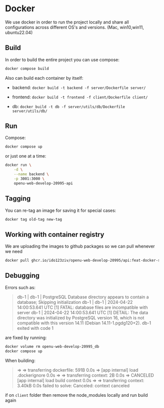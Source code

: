 # Docker
We use docker in order to run the project locally and share all configurations across different OS's and versions. (Mac, win10,win11, ubuntu22.04)

## Build
In order to build the entire project you can use compose:
```bash
docker compose build
```
Also can build each container by itself:

* backend: `docker build -t backend -f server/Dockerfile server/`

* frontend: `docker build -t frontend -f client/Dockerfile client/`

* db: `docker build -t db -f server/utils/db/Dockerfile server/utils/db/`

## Run
Compose:
```bash
docker compose up 
```
or just one at a time:
```bash
docker run \
    -d \
    --name backend \
    -p 3001:3000 \
    openu-web-develop-20995-api
```

## Tagging
You can re-tag an image for saving it for special cases:
```bash
docker tag old-tag new-tag
```

## Working with container registry
We are uploading the images to github packages so we can pull whenever we need
```bash
docker pull ghcr.io/ido123ziv/openu-web-develop-20995/api:feat-docker-seperation
```

## Debugging
Errors such as:
> db-1   |
db-1   | PostgreSQL Database directory appears to contain a database; Skipping initialization
db-1   |
db-1   | 2024-04-22 14:00:53.641 UTC [1] FATAL:  database files are incompatible with server
db-1   | 2024-04-22 14:00:53.641 UTC [1] DETAIL:  The data directory was initialized by PostgreSQL version 16, which is not compatible with this version 14.11 (Debian 14.11-1.pgdg120+2).
db-1 exited with code 1


are fixed by running:
```bash
docker volume rm openu-web-develop-20995_db
docker compose up
```

When building:
>  => => transferring dockerfile: 591B                                                                                                  0.0s 
 => [app internal] load .dockerignore                                                                                                 0.0s 
 => => transferring context: 2B                                                                                                       0.0s 
 => CANCELED [app internal] load build context                                                                                        0.0s 
 => => transferring context: 3.40kB                                                                                                   0.0s 
 failed to solve: Canceled: context canceled

if on `client` folder then remove the node_modules locally and run build again
